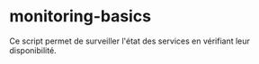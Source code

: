 # monitoring-basics
Ce script permet de surveiller l'état des services en vérifiant leur disponibilité.
